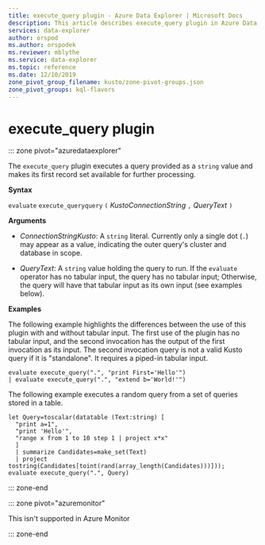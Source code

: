 ```yaml
---
title: execute_query plugin - Azure Data Explorer | Microsoft Docs
description: This article describes execute_query plugin in Azure Data Explorer.
services: data-explorer
author: orspod
ms.author: orspodek
ms.reviewer: mblythe
ms.service: data-explorer
ms.topic: reference
ms.date: 12/10/2019
zone_pivot_group_filename: kusto/zone-pivot-groups.json
zone_pivot_groups: kql-flavors
---
```

# execute_query plugin

::: zone pivot="azuredataexplorer"

The `execute_query` plugin executes a query provided as a `string` value and makes
its first record set available for further processing.

**Syntax**

`evaluate` `execute_queryquery` `(` *KustoConnectionString* `,` *QueryText* `)`

**Arguments**

* *ConnectionStringKusto*: A `string` literal. Currently only a single dot
  (`.`) may appear as a value, indicating the outer query's cluster and database
  in scope.
  
* *QueryText*: A `string` value holding the query to run.
  If the `evaluate` operator has no tabular input, the query has no tabular input;
  Otherwise, the query will have that tabular
  input as its own input (see examples below).

**Examples**

The following example highlights the differences between the use of this plugin
with and without tabular input. The first use of the plugin has no tabular
input, and the second invocation has the output of the first
invocation as its input. The second invocation query is not a valid
Kusto query if it is "standalone". It requires a piped-in tabular input.

```kusto
evaluate execute_query(".", "print First='Hello'")
| evaluate execute_query(".", "extend b='World!'")
```

The following example executes a random query from a set of queries stored
in a table.

```kusto
let Query=toscalar(datatable (Text:string) [
  "print a=1",
  "print 'Hello'",
  "range x from 1 to 10 step 1 | project x*x"
  ]
  | summarize Candidates=make_set(Text)
  | project tostring(Candidates[toint(rand(array_length(Candidates)))]));
evaluate execute_query(".", Query)
```

::: zone-end

::: zone pivot="azuremonitor"

This isn't supported in Azure Monitor

::: zone-end